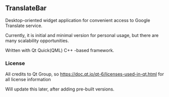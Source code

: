 ## TranslateBar

Desktop-oriented widget application for convenient access to Google Translate service.

Currently, it is initial and minimal version for personal usage, but there are many scalability opportunities.

Written with Qt Quick(QML) C++ -based framework.

### License

All credits to Qt Group, so
https://doc.qt.io/qt-6/licenses-used-in-qt.html
for all license information

Will update this later, after adding pre-built versions.
